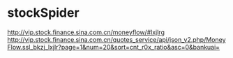 # stockSpider
http://vip.stock.finance.sina.com.cn/moneyflow/#lxjlrg
http://vip.stock.finance.sina.com.cn/quotes_service/api/json_v2.php/MoneyFlow.ssl_bkzj_lxjlr?page=1&num=20&sort=cnt_r0x_ratio&asc=0&bankuai=
